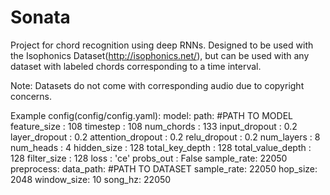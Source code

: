 # Sonata

Project for chord recognition using deep RNNs.  Designed to be used with the Isophonics Dataset(http://isophonics.net/),
but can be used with any dataset with labeled chords corresponding to a time interval.  

Note: Datasets do not come with corresponding audio due to copyright concerns.

Example config(config/config.yaml):
model: 
  path: #PATH TO MODEL
  feature_size : 108
  timestep : 108
  num_chords : 133
  input_dropout : 0.2
  layer_dropout : 0.2
  attention_dropout : 0.2
  relu_dropout : 0.2
  num_layers : 8
  num_heads : 4
  hidden_size : 128
  total_key_depth : 128
  total_value_depth : 128
  filter_size : 128
  loss : 'ce'
  probs_out : False
  sample_rate: 22050
preprocess:
  data_path: #PATH TO DATASET
  sample_rate: 22050
  hop_size: 2048
  window_size: 10
  song_hz: 22050